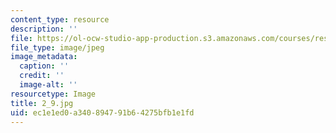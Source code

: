 ```yaml
---
content_type: resource
description: ''
file: https://ol-ocw-studio-app-production.s3.amazonaws.com/courses/res-18-006-calculus-revisited-single-variable-calculus-fall-2010/ec1e1ed0a340894791b64275bfb1e1fd_2_9.jpg
file_type: image/jpeg
image_metadata:
  caption: ''
  credit: ''
  image-alt: ''
resourcetype: Image
title: 2_9.jpg
uid: ec1e1ed0-a340-8947-91b6-4275bfb1e1fd
---
```

